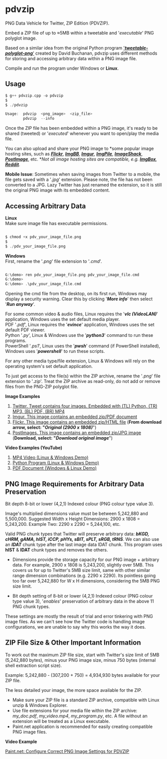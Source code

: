 # pdvzip
PNG Data Vehicle for Twitter, ZIP Edition (PDVZIP).

Embed a ZIP file of up to ≈5MB within a tweetable and '*executable*' PNG polyglot image.

Based on a similar idea from the original Python program ['***tweetable-polyglot-png***'](https://github.com/DavidBuchanan314/tweetable-polyglot-png) created by David Buchanan, pdvzip uses different methods for storing and accessing arbitrary data within a PNG image file.

Compile and run the program under Windows or **Linux**.

## Usage

```c
$ g++ pdvzip.cpp -o pdvzip
$
$ ./pdvzip

Usage:  pdvzip  <png_image>  <zip_file>
        pdvzip  --info

```

Once the ZIP file has been embedded within a PNG image, it's ready to be shared (tweeted) or '*executed*' whenever you want to open/play the media file.

You can also upload and share your PNG image to *some popular image hosting sites, such as [***Flickr***](https://www.flickr.com/), [***ImgBB***](https://imgbb.com/), [***Imgur***](https://imgur.com/a/zF40QMX), [***ImgPile***](https://imgpile.com/), [***ImageShack***](https://imageshack.com/), [***PostImage***](https://postimg.cc/xcCcvpLJ), etc. **Not all image hosting sites are compatible, e.g. [***ImgBox***](https://imgbox.com/), [***Reddit***](https://www.reddit.com/).*

**Mobile Issue**: Sometimes when saving images from Twitter to a mobile, the file gets saved with a '*.jpg*' extension. Please note, the file has not been converted to a JPG. Lazy Twitter has just renamed the extension, so it is still the original PNG image with its embedded content. 

## Accessing Arbitrary Data
**Linux**    
Make sure image file has executable permissions.
```c

$ chmod +x pdv_your_image_file.png
$
$ ./pdv_your_image_file.png 

```  
**Windows**   
First, rename the '*.png*' file extension to '*.cmd*'.
```c

G:\demo> ren pdv_your_image_file.png pdv_your_image_file.cmd
G:\demo>
G:\demo> .\pdv_your_image_file.cmd

```
Opening the cmd file from the desktop, on its first run, Windows may display a security warning. Clear this by clicking '***More info***' then select '***Run anyway***'.

For some common video & audio files, Linux requires the '***vlc (VideoLAN)***' application, Windows uses the set default media player.  
PDF '*.pdf*', Linux requires the '***evince***' application, Windows uses the set default PDF viewer.  
Python '*.py*', Linux & Windows use the '***python3***' command to run these programs.  
PowerShell '*.ps1*', Linux uses the '***pwsh***' command (if PowerShell installed), Windows uses '***powershell***' to run these scripts.

For any other media type/file extension, Linux & Windows will rely on the operating system's set default application.  
  
To just get access to the file(s) within the ZIP archive, rename the '*.png*' file extension to '*.zip*'. Treat the ZIP archive as read-only, do not add or remove files from the PNG-ZIP polyglot file.

**Image Examples**  

1. [Twitter. Tweet contains four images. Embedded with (TL) Python, (TR) MP3, (BL) PDF, (BR) MP4](https://twitter.com/CleasbyCode/status/1579418557762322432)
2. [Imgur. This image contains an embedded zip/PDF document](https://imgur.com/a/zF40QMX)
3. [Flickr. This image contains an embedded zip/HTML file](https://flic.kr/p/2nV8Rnq) (**From download arrow, select: "*Original (2900 x 1808)***")
4. [PostImages. This image contains an embedded zip/JPG image](https://postimg.cc/xcCcvpLJ) (**Download, select: "*Download original image***")

**Video Examples (YouTube)**
1. [MP4 Video (Linux & Windows Demo)](https://www.youtube.com/watch_popup?v=19hi4_UFICI) 
2. [Python Program (Linux & Windows Demo)](https://www.youtube.com/watch_popup?v=wYEUT7DidbM)
3. [PDF Document (Windows & Linux Demo)](https://www.youtube.com/watch_popup?v=u32zvWSLqto)  

## PNG Image Requirements for Arbitrary Data Preservation

Bit depth 8-bit or lower (4,2,1) Indexed colour (PNG colour type value 3).  

Image's multiplied dimensions value must be between 5,242,880 and 5,500,000.
Suggested Width x Height Dimensions: 2900 x 1808 = 5,243,200. Example Two: 2290 x 2290 = 5,244,100, etc.

Valid PNG chunk types that Twitter will preserve arbitrary data: ***bKGD, cHRM, gAMA, hIST, iCCP, pHYs, sBIT, sPLT, sRGB, tRNS***. We can also use an ***IDAT*** chunk type after the last image data IDAT chunk.  This program uses **hIST** & **IDAT** chunk types and removes the others.

* Dimensions provide the storage capacity for our PNG image + arbitrary data. For example, 2900 x 1808 is 5,243,200, slightly over 5MB. This covers us for up to Twitter's 5MB size limit, same with other similar range dimension combinations (e.g. 2290 x 2290). Its pointless going too far over 5,242,880 for W x H dimensions, considering the 5MB PNG size limit.

* Bit depth setting of 8-bit or lower (4,2,1) Indexed colour (PNG colour type value 3), '*enables*' preservation of arbitrary data in the above 11 PNG chunk types.

These settings are mostly the result of trial and error tinkering with PNG image files. As we can't see how the Twitter code is handling image configurations, we are unable to say why this works the way it does.

## ZIP File Size & Other Important Information

To work out the maximum ZIP file size, start with Twitter's size limit of 5MB (5,242,880 bytes),
minus your PNG image size, minus 750 bytes (internal shell extraction script size).  
  
Example: 5,242,880 - (307,200 + 750) = 4,934,930 bytes available for your ZIP file.  

The less detailed your image, the more space available for the ZIP.

* Make sure your ZIP file is a standard ZIP archive, compatible with Linux unzip & Windows Explorer.  
* Use file extensions for your media file within the ZIP archive: *my_doc.pdf*, *my_video.mp4*, *my_program.py*, etc.
  A file without an extension will be treated as a Linux executable.      
* Paint.net application is recommended for easily creating compatible PNG image files.

**Video Example**

[Paint.net: Configure Correct PNG Image Settings for PDVZIP](https://www.youtube.com/watch_popup?v=nMlUNdiaS88)

##
